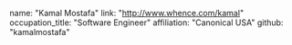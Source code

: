   name: "Kamal Mostafa"
  link: "http://www.whence.com/kamal"
  occupation_title: "Software Engineer"
  affiliation: "Canonical USA"
  github: "kamalmostafa"
